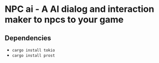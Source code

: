 # NPC ai - A AI dialog and interaction maker to npcs to your game

## Dependencies

* `cargo install tokio`
* `cargo install prost`
